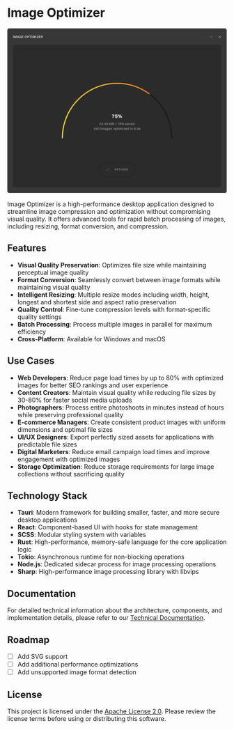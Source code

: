 # Image Optimizer

![Image Optimizer Screenshot](./screenshot.png) 

Image Optimizer is a high-performance desktop application designed to streamline image compression and optimization without compromising visual quality. It offers advanced tools for rapid batch processing of images, including resizing, format conversion, and compression.

## Features

- **Visual Quality Preservation**: Optimizes file size while maintaining perceptual image quality
- **Format Conversion**: Seamlessly convert between image formats while maintaining visual quality
- **Intelligent Resizing**: Multiple resize modes including width, height, longest and shortest side and aspect ratio preservation
- **Quality Control**: Fine-tune compression levels with format-specific quality settings
- **Batch Processing**: Process multiple images in parallel for maximum efficiency
- **Cross-Platform**: Available for Windows and macOS

## Use Cases

- **Web Developers**: Reduce page load times by up to 80% with optimized images for better SEO rankings and user experience
- **Content Creators**: Maintain visual quality while reducing file sizes by 30-80% for faster social media uploads
- **Photographers**: Process entire photoshoots in minutes instead of hours while preserving professional quality
- **E-commerce Managers**: Create consistent product images with uniform dimensions and optimal file sizes
- **UI/UX Designers**: Export perfectly sized assets for applications with predictable file sizes
- **Digital Marketers**: Reduce email campaign load times and improve engagement with optimized images
- **Storage Optimization**: Reduce storage requirements for large image collections without sacrificing quality

## Technology Stack

- **Tauri**: Modern framework for building smaller, faster, and more secure desktop applications
- **React**: Component-based UI with hooks for state management
- **SCSS**: Modular styling system with variables
- **Rust**: High-performance, memory-safe language for the core application logic
- **Tokio**: Asynchronous runtime for non-blocking operations
- **Node.js**: Dedicated sidecar process for image processing operations
- **Sharp**: High-performance image processing library with libvips

## Documentation

For detailed technical information about the architecture, components, and implementation details, please refer to our [Technical Documentation](./DOCUMENTATION.md).

## Roadmap

- [ ] Add SVG support
- [ ] Add additional performance optimizations
- [ ] Add unsupported image format detection

## License
This project is licensed under the [Apache License 2.0](https://www.apache.org/licenses/LICENSE-2.0). Please review the license terms before using or distributing this software.
